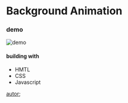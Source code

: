 # Background Animation

### demo
![demo](./assets/)

#### building with 
- HMTL
- CSS
- Javascript

[autor](https://www.youtube.com/watch?v=abo0x86sQb4&t=16s);